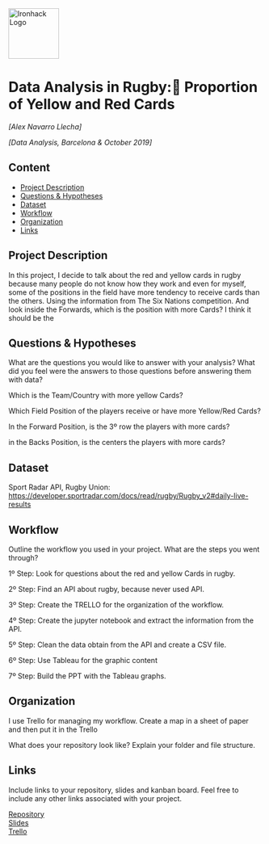 <img src="https://bit.ly/2VnXWr2" alt="Ironhack Logo" width="100"/>

# Data Analysis in Rugby: Proportion of Yellow and Red Cards 
*[Alex Navarro Llecha]*

*[Data Analysis, Barcelona & October 2019]*

## Content
- [Project Description](#project-description)
- [Questions & Hypotheses](#questions-hypotheses)
- [Dataset](#dataset)
- [Workflow](#workflow)
- [Organization](#organization)
- [Links](#links)

## Project Description

In this project, I decide to talk about the red and yellow cards in rugby because many people do not know how they work and even for myself, some of the positions in the field have more tendency to receive cards than the others. Using the information from The Six Nations competition. And look inside the Forwards, which is the position with more Cards? I think it should be the 

## Questions & Hypotheses
What are the questions you would like to answer with your analysis? What did you feel were the answers to those questions before answering them with data?

Which is the Team/Country with more yellow Cards?

Which Field Position of the players receive or have more Yellow/Red Cards?

In the Forward Position, is the 3º row the players with more cards?

in the Backs Position, is the centers the players with more cards?



## Dataset

Sport Radar API, Rugby Union: https://developer.sportradar.com/docs/read/rugby/Rugby_v2#daily-live-results

## Workflow
Outline the workflow you used in your project. What are the steps you went through?

1º Step: Look for questions about the red and yellow Cards in rugby.

2º Step: Find an API about rugby, because never used API.

3º Step: Create the TRELLO for the organization of the workflow.

4º Step: Create the jupyter notebook and extract the information from the API.

5º Step: Clean the data obtain from the API and create a CSV file.

6º Step: Use Tableau for the graphic content

7º Step: Build the PPT with the Tableau graphs.


## Organization

I use Trello for managing my workflow. Create a map in a sheet of paper and then put it in the Trello


What does your repository look like? Explain your folder and file structure.

## Links
Include links to your repository, slides and kanban board. Feel free to include any other links associated with your project.

[Repository](https://github.com/)  
[Slides](https://slides.com/)  
[Trello](https://trello.com/en)  
